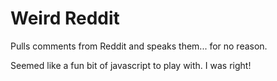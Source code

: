 # Weird Reddit

Pulls comments from Reddit and speaks them... for no reason.

Seemed like a fun bit of javascript to play with. I was right!
